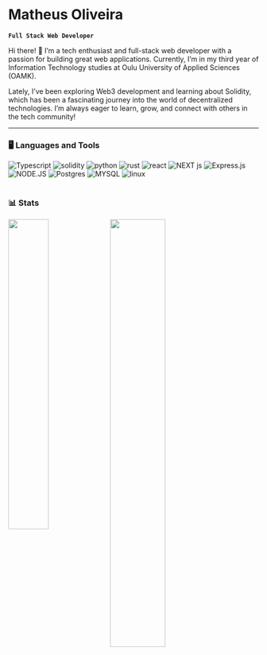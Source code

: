 <base target="_blank">

#  Matheus Oliveira

**`Full Stack Web Developer`**

Hi there! 👋 I’m a tech enthusiast and full-stack web developer with a passion for building great web applications. Currently, I’m in my third year of Information Technology studies at Oulu University of Applied Sciences (OAMK).

Lately, I’ve been exploring Web3 development and learning about Solidity, which has been a fascinating journey into the world of decentralized technologies. I’m always eager to learn, grow, and connect with others in the tech community!
<!--
Some of my projects are:
- **[Rulers](https://github.com/Matheus-OAMK/Rulers)**
- **[Omnifood](https://omnifood-matheus-oamk.netlify.app/)**
-->
---

### 🖥️ Languages and Tools

<!-- Languages and tools badges -->
![Typescript](https://img.shields.io/badge/Typescript-ffffff?logo=typescript&style=for-the-badge&color=272626&logoColor=3178C6)
![solidity](https://img.shields.io/badge/solidity-ffffff?logo=solidity&style=for-the-badge&color=272626&logoColor=6b6a6a)
![python](https://img.shields.io/badge/python-ffffff?logo=python&style=for-the-badge&color=272626&logoColor=3776AB)
![rust](https://img.shields.io/badge/rust-ffffff?logo=rust&style=for-the-badge&color=272626&logoColor=a84600)
![react](https://img.shields.io/badge/react-ffffff?logo=react&style=for-the-badge&color=272626&logoColor=61DAFB)
![NEXT js](https://img.shields.io/badge/NEXT%20js-ffffff?logo=nextdotjs&style=for-the-badge&color=272626&logoColor=000000)
![Express.js](https://img.shields.io/badge/Express.js-ffffff?logo=express&style=for-the-badge&color=272626&logoColor=%2361DAFB)
![NODE.JS](https://img.shields.io/badge/NODE.JS-ffffff?logo=nodedotjs&style=for-the-badge&color=272626&logoColor=339933)
![Postgres](https://img.shields.io/badge/Postgres-ffffff?logo=postgresql&style=for-the-badge&color=272626&logoColor=4169E1)
![MYSQL](https://img.shields.io/badge/MYSQL-ffffff?logo=mysql&style=for-the-badge&color=272626&logoColor=4479A1)
![linux](https://img.shields.io/badge/linux-ffffff?logo=linux&style=for-the-badge&color=272626&logoColor=FCC624)


#

### 📊 Stats
<!-- Stats cards  -->
<img align='left' width='40%' src='https://github-readme-stats.vercel.app/api/top-langs/?username=matheus-oamk&layout=compact&count_private=true&theme=transparent'/>

<img align='left' width='47%'  src='https://github-readme-stats.vercel.app/api?username=matheus-oamk&hide=contribs&count_private=true&theme=transparent&show_icons=true&rank_icon=github'/>


<!--
**Matheus-OAMK/Matheus-OAMK** is a ✨ _special_ ✨ repository because its `README.md` (this file) appears on your GitHub profile.

Here are some ideas to get you started:

- 🔭 I’m currently working on ...
- 🌱 I’m currently learning ...
- 👯 I’m looking to collaborate on ...
- 🤔 I’m looking for help with ...
- 💬 Ask me about ...
- 📫 How to reach me: ...
- 😄 Pronouns: ...
- ⚡ Fun fact: ...
-->
